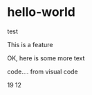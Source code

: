 # hello-world
test

This is a feature					

OK, here is some more text


code.... from visual code 

19 12